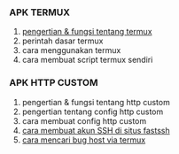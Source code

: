 
### APK TERMUX ###
1. [pengertian & fungsi tentang termux](https://github.com/PahrulXD/pahrulxd.github.io/tree/main/termux)
2. perintah dasar termux
3. cara menggunakan termux
4. cara membuat script termux sendiri

### APK HTTP CUSTOM ###
1. pengertian & fungsi tentang http custom
2. pengertian tentang config http custom
3. cara membuat config http custom
4. [cara membuat akun SSH di situs fastssh](https://github.com/PahrulXD/pahrulxd.github.io/blob/main/ssh/README.md)
6. [cara mencari bug host via termux](https://github.com/PahrulXD/pahrulxd.github.io/tree/main/bug-host)
